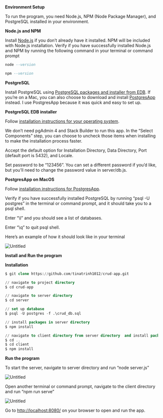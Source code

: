 **************Environment Setup************** 

To run the program, you need Node.js, NPM (Node Package Manager), and PostgreSQL installed in your environment.   

******************************Node.js and NPM******************************

Install [Node.js](https://nodejs.org/en) if you don’t already have it installed. NPM will be included with Node.js installation. Verify if you have successfully installed Node.js and NPM by running the following command in your terminal or command prompt 

```sql
node --version

npm --version
```

**********************PostgreSQL********************** 

Install PostgreSQL using [PostgreSQL packages and installer from EDB](https://www.enterprisedb.com/downloads/postgres-postgresql-downloads). If you’re on a Mac, you can also choose to download and install [PostgresApp](https://postgresapp.com/) instead. I use PostgresApp because it was quick and easy to set up. 

**PostgreSQL EDB installer**

Follow [installation instructions for your operating system](https://www.enterprisedb.com/docs/supported-open-source/postgresql/installer/02_installing_postgresql_with_the_graphical_installation_wizard/). 

We don’t need pgAdmin 4 and Stack Builder to run this app. In the “Select Components” step, you can choose to uncheck those items when installing to make the installation process faster. 

Accept the default option for Installation Directory, Data Directory, Port (default port is 5432), and Locale. 

Set password to be “123456”. You can set a different password if you’d like, but you’ll need to change the password value in server/db.js. 

******PostgresApp on MacOS******

Follow [installation instructions for PostgresApp](https://postgresapp.com/). 

Verify if you have successfully installed PostgreSQL by running “psql -U postgres” in the terminal or command prompt, and it should take you to a psql shell. 

Enter “\l” and you should see a list of databases. 

Enter “\q” to quit psql shell. 

Here’s an example of how it should look like in your terminal 

![Untitled](https://s3-us-west-2.amazonaws.com/secure.notion-static.com/27efd951-a26a-4695-bf28-e67a93ef7773/Untitled.png)

**********************Install and Run the program**********************

************************Installation************************

```sql
$ git clone https://github.com/tinatrinh1012/crud-app.git

// navigate to project directory 
$ cd crud-app 

// navigate to server directory 
$ cd server 

// set up database
$ psql -U postgres -f .\crud_db.sql

// install packages in server directory 
$ npm install 

// navigate to client directory from server directory  and install packages 
$ cd ..
$ cd client
$ npm install
```

**Run the program**

To start the server, navigate to server directory and run “node server.js” 

![Untitled](https://s3-us-west-2.amazonaws.com/secure.notion-static.com/a50eb0f2-81ef-4f73-8805-08138e942812/Untitled.png)

Open another terminal or command prompt, navigate to the client directory and run “npm run serve”

![Untitled](https://s3-us-west-2.amazonaws.com/secure.notion-static.com/0c08a737-c1d8-4421-b7c8-ceb9f3de63af/Untitled.png)

Go to [http://localhost:8080/](http://localhost:8080/) on your browser to open and run the app.
